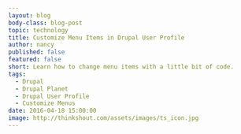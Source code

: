 ```yaml
---
layout: blog
body-class: blog-post
topic: technology
title: Customize Menu Items in Drupal User Profile
author: nancy
published: false
featured: false
short: Learn how to change menu items with a little bit of code.
tags:
  - Drupal
  - Drupal Planet
  - Drupal User Profile
  - Customize Menus
date: 2016-04-18 15:00:00
image: http://thinkshout.com/assets/images/ts_icon.jpg
---
```

